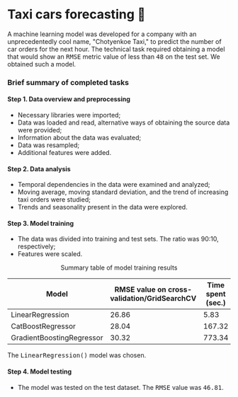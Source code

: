 # Taxi cars forecasting 🚕

A machine learning model was developed for a company with an unprecedentedly cool name, "Chotyenkoe Taxi," to predict the number of car orders for the next hour. The technical task required obtaining a model that would show an <tt>RMSE</tt> metric value of less than <tt>48</tt> on the test set. We obtained such a model.

### Brief summary of completed tasks

#### Step 1. Data overview and preprocessing

- Necessary libraries were imported;
- Data was loaded and read, alternative ways of obtaining the source data were provided;
- Information about the data was evaluated;
- Data was resampled;
- Additional features were added.

#### Step 2. Data analysis

- Temporal dependencies in the data were examined and analyzed;
- Moving average, moving standard deviation, and the trend of increasing taxi orders were studied;
- Trends and seasonality present in the data were explored.

#### Step 3. Model training

- The data was divided into training and test sets. The ratio was 90:10, respectively;
- Features were scaled.

<center>Summary table of model training results</center>

| Model                    | RMSE value on cross-validation/GridSearchCV | Time spent (sec.) |
|---------------------------|-----------------------------------------------|--------------------------|
| LinearRegression          | 26.86                                         | 5.83                     |
| CatBoostRegressor         | 28.04                                         | 167.32                   |
| GradientBoostingRegressor | 30.32                                         | 773.34                   |

The <tt>LinearRegression()</tt> model was chosen.

#### Step 4. Model testing

- The model was tested on the test dataset. The <tt>RMSE</tt> value was <tt>46.81</tt>.
